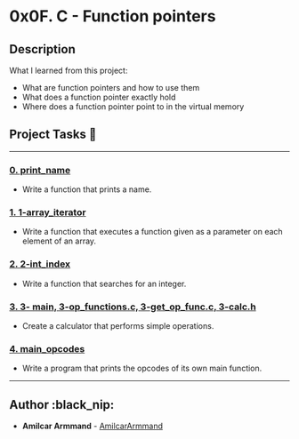 # 0x0F. C - Function pointers

## Description
What I learned from this project:

* What are function pointers and how to use them
* What does a function pointer exactly hold
* Where does a function pointer point to in the virtual memory

## Project Tasks  :wrench:
---

### [0. print_name](./0-print_name.c)
* Write a function that prints a name.


### [1. 1-array_iterator](./1-array_iterator.c)
* Write a function that executes a function given as a parameter on each element of an array.


### [2. 2-int_index](./2-int_index.c)
* Write a function that searches for an integer.


### [3. 3- main, 3-op_functions.c, 3-get_op_func.c, 3-calc.h](./3-main.c)
* Create a calculator that performs simple operations.


### [4. main_opcodes](./100-main_opcodes.c)
* Write a program that prints the opcodes of its own main function.

---

## Author   :black_nip:
* **Amilcar Armmand** - [AmilcarArmmand](https://github.com/AmilcarArmmand)
